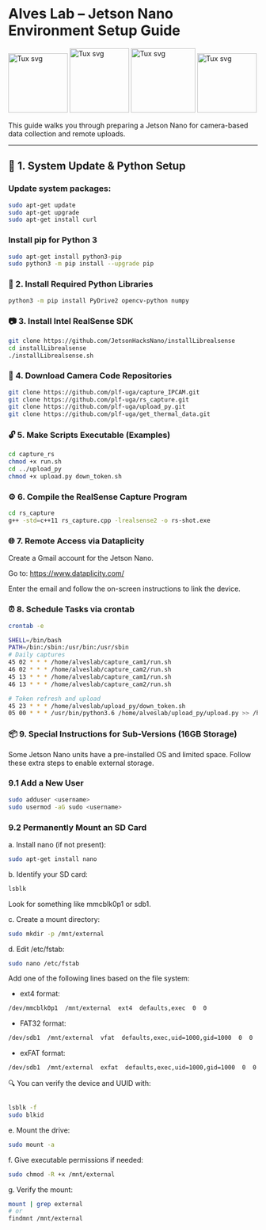 # Alves Lab – Jetson Nano Environment Setup Guide

<img src="https://github.com/user-attachments/assets/7f2b103f-fa43-4f78-ba2c-d38969a5a187" alt="Tux svg" width="120"/>
<img src="https://github.com/user-attachments/assets/44dde777-4daa-4434-9855-7ce7259c2e9c" alt="Tux svg" width="120"/height = "130"/>
<img src="https://github.com/user-attachments/assets/44c30918-848b-4b8c-8724-c5d4a134fd29" alt="Tux svg" width="130"/, height = "130"/>    
<img scr="https://github.com/user-attachments/assets/d68bfd53-2241-4905-bf41-d8de9e694277" alt="Tux svg" width="120"/>

This guide walks you through preparing a Jetson Nano for camera-based data collection and remote uploads.

---

## 🔧 1. System Update & Python Setup

### Update system packages:
```bash
sudo apt-get update
sudo apt-get upgrade
sudo apt-get install curl
```

### Install pip for Python 3
```bash
sudo apt-get install python3-pip
sudo python3 -m pip install --upgrade pip
```

### 🐍 2. Install Required Python Libraries

```bash
python3 -m pip install PyDrive2 opencv-python numpy
```

### 📷 3. Install Intel RealSense SDK

```bash
git clone https://github.com/JetsonHacksNano/installLibrealsense
cd installLibrealsense
./installLibrealsense.sh
```

### 📁 4. Download Camera Code Repositories

```bash
git clone https://github.com/plf-uga/capture_IPCAM.git
git clone https://github.com/plf-uga/rs_capture.git
git clone https://github.com/plf-uga/upload_py.git
git clone https://github.com/plf-uga/get_thermal_data.git
```

### 🔓 5. Make Scripts Executable (Examples)

```bash
cd capture_rs
chmod +x run.sh
cd ../upload_py
chmod +x upload.py down_token.sh
```

### ⚙️ 6. Compile the RealSense Capture Program

```bash
cd rs_capture
g++ -std=c++11 rs_capture.cpp -lrealsense2 -o rs-shot.exe
```

### 🌐 7. Remote Access via Dataplicity

Create a Gmail account for the Jetson Nano.

Go to: https://www.dataplicity.com/

Enter the email and follow the on-screen instructions to link the device.

### ⏰ 8. Schedule Tasks via crontab

```bash
crontab -e
```



```bash
SHELL=/bin/bash
PATH=/bin:/sbin:/usr/bin:/usr/sbin
# Daily captures
45 02 * * * /home/alveslab/capture_cam1/run.sh
46 02 * * * /home/alveslab/capture_cam2/run.sh
45 13 * * * /home/alveslab/capture_cam1/run.sh
46 13 * * * /home/alveslab/capture_cam2/run.sh

# Token refresh and upload
45 23 * * * /home/alveslab/upload_py/down_token.sh
05 00 * * * /usr/bin/python3.6 /home/alveslab/upload_py/upload.py >> /home/alveslab/upload.log 2>&1
```

### 📦 9. Special Instructions for Sub-Versions (16GB Storage)

Some Jetson Nano units have a pre-installed OS and limited space. Follow these extra steps to enable external storage.

### 9.1 Add a New User

```bash
sudo adduser <username>
sudo usermod -aG sudo <username>
```

### 9.2 Permanently Mount an SD Card

a. Install nano (if not present):
```bash
sudo apt-get install nano
```

b. Identify your SD card:
```bash
lsblk
```
Look for something like mmcblk0p1 or sdb1.

c. Create a mount directory:

```bash
sudo mkdir -p /mnt/external
```

d. Edit /etc/fstab:  
```bash
sudo nano /etc/fstab
```

Add one of the following lines based on the file system:

* ext4 format:

```bash
/dev/mmcblk0p1  /mnt/external  ext4  defaults,exec  0  0
```

* FAT32 format:

```bash
/dev/sdb1  /mnt/external  vfat  defaults,exec,uid=1000,gid=1000  0  0
```

* exFAT format:

```bash
/dev/sdb1  /mnt/external  exfat  defaults,exec,uid=1000,gid=1000  0  0
```

🔍 You can verify the device and UUID with:

```bash

lsblk -f
sudo blkid

```
e. Mount the drive:

```bash
sudo mount -a
```

f. Give executable permissions if needed:

```bash
sudo chmod -R +x /mnt/external
```

g. Verify the mount:

```bash
mount | grep external
# or
findmnt /mnt/external
```

